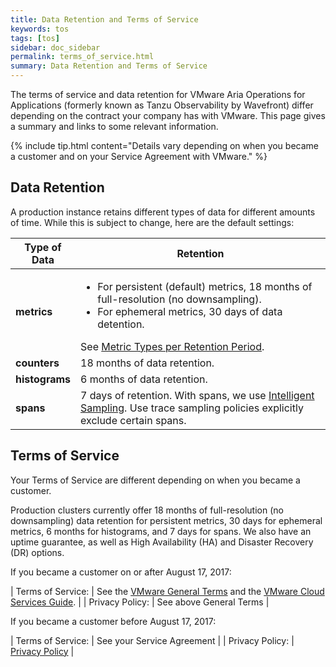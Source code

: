 ```yaml
---
title: Data Retention and Terms of Service
keywords: tos
tags: [tos]
sidebar: doc_sidebar
permalink: terms_of_service.html
summary: Data Retention and Terms of Service
---
```

The terms of service and data retention for VMware Aria Operations for Applications (formerly known as Tanzu Observability by Wavefront) differ depending on the contract your company has with VMware. This page gives a summary and links to some relevant information.

{% include tip.html content="Details vary depending on when you became a customer and on your Service Agreement with VMware." %}

## Data Retention

A production instance retains different types of data for different amounts of time. While this is subject to change, here are the default settings:

<table>
<tbody>
<thead>
<tr><th width="20%">Type of Data</th><th width="80%">Retention</th></tr>
</thead>
<tr><td><strong>metrics</strong></td>
<td><ul><li>For persistent (default) metrics, 18 months of full-resolution (no downsampling).</li>
<li>For ephemeral metrics, 30 days of data detention.</li></ul>
See <a href="metric_types.html#metric-types-per-retention-period">Metric Types per Retention Period</a>.</td></tr>
<tr><td><strong>counters</strong></td>
<td>18 months of data retention.
</td></tr>
<tr><td><strong>histograms</strong></td>
<td>6 months of data retention.</td></tr>
<tr><td><strong>spans</strong></td>
<td>7 days of retention. With spans, we use <a href="trace_data_sampling.html#intelligent-sampling">Intelligent Sampling</a>. Use trace sampling policies explicitly exclude certain spans.  </td></tr>
</tbody>
</table>

## Terms of Service

Your Terms of Service are different depending on when you became a customer.

Production clusters currently offer 18 months of full-resolution (no downsampling) data retention for persistent metrics, 30 days for ephemeral metrics, 6 months for histograms, and 7 days for spans. We also have an uptime guarantee, as well as High Availability (HA) and Disaster Recovery (DR) options.

If you became a customer on or after August 17, 2017:

| Terms of Service: | See the [VMware General Terms](https://www.vmware.com/agreements.html) and the [VMware Cloud Services Guide](https://www.vmware.com/content/dam/digitalmarketing/vmware/en/pdf/agreements/vmware-cloud-services-guide.pdf). |
| Privacy Policy: | See above General Terms |

If you became a customer before August 17, 2017:

| Terms of Service: | See your Service Agreement |
| Privacy Policy: | [Privacy Policy](https://docs.wavefront.com/privacy.html) |
